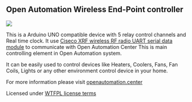 ## Open Automation Wireless End-Point controller  

![](http://smartcontrol.lt/images/portfolio/S01.jpg)

This is a Arduino UNO compatible device with 5 relay control channels and Real time clock.
It use [Ciseco XRF wireless RF radio UART serial data module][] to communicate with Open Automation Center
This is main controlling element in Open Automation system.  

  
It can be easily used to control devices like Heaters, Coolers, Fans, Fan Coils, Lights or any other
environment control device in your home.
  
For more information please visit [openautomation.center](http://openautomation.center)

Licensed under [WTFPL license terms](http://www.wtfpl.net/)

[Ciseco XRF wireless RF radio UART serial data module]: http://shop.ciseco.co.uk/xrf-wireless-rf-radio-uart-serial-data-module-xbee-shaped/
